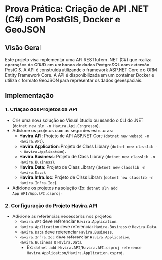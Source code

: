 # Prova Prática: Criação de API .NET (C#) com PostGIS, Docker e GeoJSON

## Visão Geral

Este projeto visa implementar uma API RESTful em .NET (C#) que realiza operações de CRUD em um banco de dados PostgreSQL com extensão PostGIS. A API é construída utilizando o framework ASP.NET Core e o ORM Entity Framework Core. A API é disponibilizada em um container Docker e utiliza o formato GeoJSON para representar os dados geoespaciais.

## Implementação

### 1. Criação dos Projetos da API

- Crie uma nova solução no Visual Studio ou usando o CLI do .NET (`dotnet new sln -n Havira.Api.Congresso`).
- Adicione os projetos com as seguintes estruturas:
  - **Havira.API**: Projeto de API ASP.NET Core (`dotnet new webapi -n Havira.API`).
  - **Havira.Application**: Projeto de Class Library (`dotnet new classlib -n Havira.Application`).
  - **Havira.Business**: Projeto de Class Library (`dotnet new classlib -n Havira.Business`).
  - **Havira.Data**: Projeto de Class Library (`dotnet new classlib -n Havira.Data`).
  - **Havira.Infra.Ioc**: Projeto de Class Library (`dotnet new classlib -n Havira.Infra.Ioc`).
- Adicione os projetos na solução (Ex: `dotnet sln add App.API/App.API.csproj`)

### 2. Configuração do Projeto Havira.API

- Adicione as referências necessárias nos projetos:
  - `Havira.API` deve referenciar `Havira.Application`.
  - `Havira.Application` deve referenciar `Havira.Business` e `Havira.Data`.
  - `Havira.Data` deve referenciar `Havira.Business`.
  - `Havira.Infra.Ioc` deve referenciar `Havira.Application`, `Havira.Business` e `Havira.Data`.
    - Ex: `dotnet add Havira.API/Havira.API.csproj reference Havira.Application/Havira.Application.csproj`.

